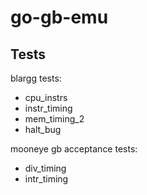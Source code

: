 # go-gb-emu

## Tests
blargg tests:
* cpu_instrs
* instr_timing
* mem_timing_2
* halt_bug

mooneye gb acceptance tests:
* div_timing
* intr_timing
